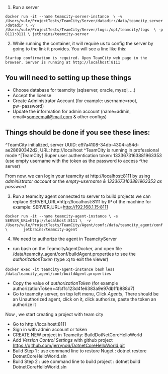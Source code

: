 1. Run a server

`docker run -it --name teamcity-server-instance  \
    -v /Users/vule/ProjectTests/TeamCity/Server/datadir:/data/teamcity_server/datadir \
    -v /Users/vule/ProjectTests/TeamCity/Server/logs:/opt/teamcity/logs  \
    -p 8111:8111 \
    jetbrains/teamcity-server`

2. While running the container, it will require us to config the server by going to the link it provides.
You will see a line like this:

`Startup confirmation is required. Open TeamCity web page in the browser. Server is running at http://localhost:8111`

## You will need to setting up these things
- Choose database for teamcity (sqlserver, oracle, mysql, ...)
- Accept the license
- Create Administrator Account (for example: username=root, pw=password)
- Update the information for admin account (name=admin, email=someemail@mail.com & other configs)

## Things should be done if you see these lines:

^TeamCity initialized, server UUID: e97a4108-34db-4304-a54d-ae28690342d2, URL: http://localhost
^TeamCity is running in professional mode
^[TeamCity] Super user authentication token: 1333673163881963353 (use empty username with the token as the password to access ^the server)

From now, we can login your teamcity at http://localhost:8111 by using *administrator account* or the *empty-username & 1333673163881963353 as password*

3. Run a teamcity agent connected to server to build projects
we can replace SERVER_URL=http://localhost:8111 by IP of the machine for example: SERVER_URL=http://192.168.1.15:8111 

`docker run -it --name teamcity-agent-instance \
    -e SERVER_URL=http://localhost:8111 \ 
    -v /Users/vule/ProjectTests/TeamCity/Agent/conf:/data/teamcity_agent/conf  \      
    jetbrains/teamcity-agent`

4. We need to authorize the agent in TeamcityServer
- run bash on the TeamcityAgentDocker, and open file /data/teamcity_agent/conf/buildAgent.properties to see the *authorizationToken* (type :q to exit the viewer)

`docker exec -it teamcity-agent-instance bash`
`less /data/teamcity_agent/conf/buildAgent.properties`
- Copy the value of *authorizationToken* (for example authorizationToken=4fcf1c123d4fe6383a9e97db1fb888d7)
- Go to teamcity server, on top left menu, Click *Agents*, There should be an Unauthorized agent, click on it, click authorize, paste the token an authorize it

Now , we start creating a project with team city
- Go to http://localhost:8111
- Sign in with admin account or token
- CREATE NEW project in Teamcity: BuildDotNetCoreHelloWorld
- Add *Version Control Settings* with github project https://github.com/jerryno6/DotnetCoreHelloWorld.git
- Build Step 1 : use command line to restore Nuget : dotnet restore DotnetCoreHelloWorld.sln
- Build Step 2 : use command line to build project : dotnet build DotnetCoreHelloWorld.sln
